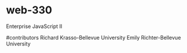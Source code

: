 # web-330
Enterprise JavaScript II

#contributors
Richard Krasso-Bellevue University
Emily Richter-Bellevue University
